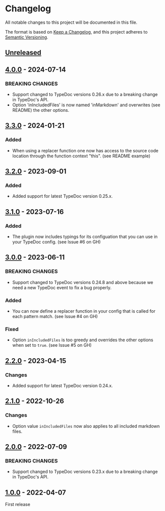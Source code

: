 # Changelog

All notable changes to this project will be documented in this file.

The format is based on [Keep a Changelog](https://keepachangelog.com/en/1.0.0/),
and this project adheres to [Semantic Versioning](https://semver.org/spec/v2.0.0.html).

## [Unreleased]

## [4.0.0] - 2024-07-14
### BREAKING CHANGES
-   Support changed to TypeDoc versions 0.26.x due to a breaking change in TypeDoc's API.
-   Option 'inIncludedFiles' is now named 'inMarkdown' and overwrites (see README) the other options.

## [3.3.0] - 2024-01-21
### Added
-   When using a replacer function one now has access to the source code location through the function context "this". (see README example)

## [3.2.0] - 2023-09-01
### Added
-   Added support for latest TypeDoc version 0.25.x.

## [3.1.0] - 2023-07-16
### Added
-   The plugin now includes typings for its configuation that you can use in your TypeDoc config. (see Issue #6 on GH)

## [3.0.0] - 2023-06-11
### BREAKING CHANGES
-   Support changed to TypeDoc versions 0.24.8 and above because we need a new TypeDoc event to fix a bug properly.
### Added
-   You can now define a replacer function in your config that is called for each pattern match. (see Issue #4 on GH)
### Fixed
-   Option `inIncludedFiles` is too greedy and overrides the other options when set to `true`. (see Issue #5 on GH)

## [2.2.0] - 2023-04-15
### Changes
-   Added support for latest TypeDoc version 0.24.x.

## [2.1.0] - 2022-10-26
### Changes
-   Option value `inIncludedFiles` now also applies to all included markdown files.

## [2.0.0] - 2022-07-09
### BREAKING CHANGES
-   Support changed to TypeDoc versions 0.23.x due to a breaking change in TypeDoc's API.

## [1.0.0] - 2022-04-07
First release

[unreleased]: https://github.com/krisztianb/typedoc-plugin-replace-text/compare/v4.0.0...HEAD
[4.0.0]: https://github.com/krisztianb/typedoc-plugin-replace-text/releases/tag/v4.0.0
[3.3.0]: https://github.com/krisztianb/typedoc-plugin-replace-text/releases/tag/v3.3.0
[3.2.0]: https://github.com/krisztianb/typedoc-plugin-replace-text/releases/tag/v3.2.0
[3.1.0]: https://github.com/krisztianb/typedoc-plugin-replace-text/releases/tag/v3.1.0
[3.0.0]: https://github.com/krisztianb/typedoc-plugin-replace-text/releases/tag/v3.0.0
[2.2.0]: https://github.com/krisztianb/typedoc-plugin-replace-text/releases/tag/v2.2.0
[2.1.0]: https://github.com/krisztianb/typedoc-plugin-replace-text/releases/tag/v2.1.0
[2.0.0]: https://github.com/krisztianb/typedoc-plugin-replace-text/releases/tag/v2.0.0
[1.0.0]: https://github.com/krisztianb/typedoc-plugin-replace-text/releases/tag/v1.0.0
